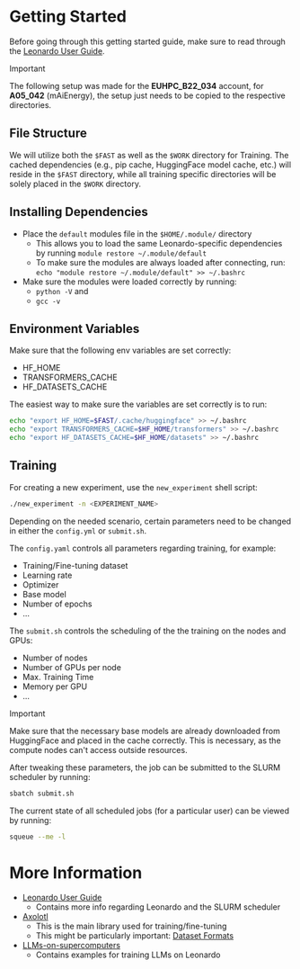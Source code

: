 # Getting Started

Before going through this getting started guide, make sure to read through the [Leonardo User Guide](https://wiki.u-gov.it/confluence/display/SCAIUS/LEONARDO+User+Guide).

> [!IMPORTANT]
> The following setup was made for the **EUHPC_B22_034** account, for **A05_042** (mAiEnergy), the setup just needs to be copied to the respective directories.

## File Structure

We will utilize both the `$FAST` as well as the `$WORK` directory for Training. The cached dependencies (e.g., pip cache, HuggingFace model cache, etc.) will reside in the `$FAST` directory, while all training specific directories will be solely placed in the `$WORK` directory. 
## Installing Dependencies

* Place the `default` modules file in the `$HOME/.module/` directory
	* This allows you to load the same Leonardo-specific dependencies by running `module restore ~/.module/default`
	* To make sure the modules are always loaded after connecting, run: `echo "module restore ~/.module/default" >> ~/.bashrc`
* Make sure the modules were loaded correctly by running:
	* `python -V` and
	* `gcc -v`
## Environment Variables

Make sure that the following env variables are set correctly:
* HF_HOME
* TRANSFORMERS_CACHE
* HF_DATASETS_CACHE

The easiest way to make sure the variables are set correctly is to run:
```bash
echo "export HF_HOME=$FAST/.cache/huggingface" >> ~/.bashrc
echo "export TRANSFORMERS_CACHE=$HF_HOME/transformers" >> ~/.bashrc
echo "export HF_DATASETS_CACHE=$HF_HOME/datasets" >> ~/.bashrc
```
## Training

For creating a new experiment, use the `new_experiment` shell script:
```bash
./new_experiment -n <EXPERIMENT_NAME>
```

Depending on the needed scenario, certain parameters need to be changed in either the `config.yml` or `submit.sh`.

The `config.yaml` controls all parameters regarding training, for example:
* Training/Fine-tuning dataset
* Learning rate
* Optimizer
* Base model
* Number of epochs
* ...

The `submit.sh` controls the scheduling of the the training on the nodes and GPUs:
* Number of nodes
* Number of GPUs per node
* Max. Training Time
* Memory per GPU
* ...

> [!IMPORTANT]
> Make sure that the necessary base models are already downloaded from HuggingFace and placed in the cache correctly. This is necessary, as the compute nodes can't access outside resources.

After tweaking these parameters, the job can be submitted to the SLURM scheduler by running:
```bash
sbatch submit.sh
```

The current state of all scheduled jobs (for a particular user) can be viewed by running:
```bash
squeue --me -l
```

# More Information

* [Leonardo User Guide](https://wiki.u-gov.it/confluence/display/SCAIUS/LEONARDO+User+Guide)
	* Contains more info regarding Leonardo and the SLURM scheduler
* [Axolotl](https://docs.axolotl.ai/)
	* This is the main library used for training/fine-tuning
	* This might be particularly important: [Dataset Formats](https://docs.axolotl.ai/docs/dataset-formats/)
* [LLMs-on-supercomputers](https://gitlab.tuwien.ac.at/vsc-public/training/LLMs-on-supercomputers/-/tree/main?ref_type=heads)
	* Contains examples for training LLMs on Leonardo
